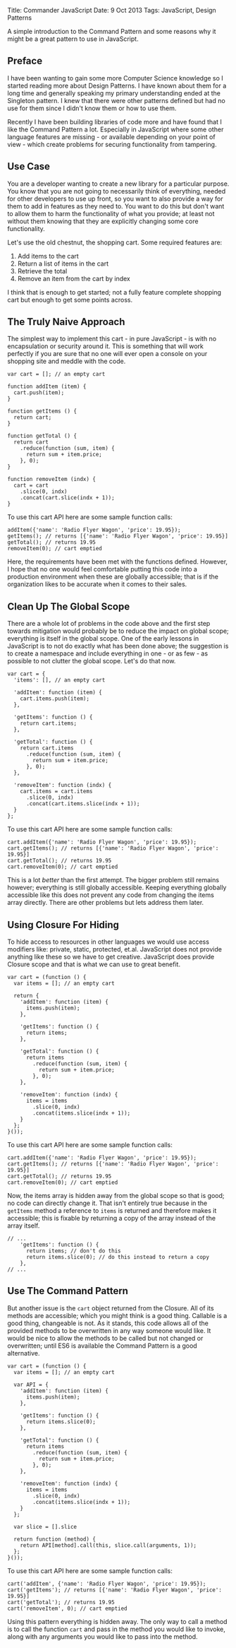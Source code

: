 Title: Commander JavaScript
Date: 9 Oct 2013
Tags: JavaScript, Design Patterns

A simple introduction to the Command Pattern and some reasons why it might be a great pattern to use in JavaScript.

## <a name="Preface">Preface</a>

I have been wanting to gain some more Computer Science knowledge so I started reading more about Design Patterns. I have known about them for a long time and generally speaking my primary understanding ended at the Singleton pattern. I knew that there were other patterns defined but had no use for them since I didn't know them or how to use them.

Recently I have been building libraries of code more and have found that I like the Command Pattern a lot. Especially in JavaScript where some other language features are missing - or available depending on your point of view - which create problems for securing functionality from tampering.

## <a name="Use-Case">Use Case</a>

You are a developer wanting to create a new library for a particular purpose. You know that you are not going to necessarily think of everything, needed for other developers to use up front, so you want to also provide a way for them to add in features as they need to. You want to do this but don't want to allow them to harm the functionality of what you provide; at least not without them knowing that they are explicitly changing some core functionality.

Let's use the old chestnut, the shopping cart. Some required features are:

  1. Add items to the cart
  2. Return a list of items in the cart
  3. Retrieve the total
  4. Remove an item from the cart by index

I think that is enough to get started; not a fully feature complete shopping cart but enough to get some points across.

## <a name="Truly Naive">The Truly Naive Approach</a>

The simplest way to implement this cart - in pure JavaScript - is with no encapsulation or security around it. This is something that will work perfectly if you are sure that no one will ever open a console on your shopping site and meddle with the code.

    var cart = []; // an empty cart

    function addItem (item) {
      cart.push(item);
    }

    function getItems () {
      return cart;
    }

    function getTotal () {
      return cart
        .reduce(function (sum, item) {
          return sum + item.price;
        }, 0);
    }

    function removeItem (indx) {
      cart = cart
        .slice(0, indx)
        .concat(cart.slice(indx + 1));
    }

To use this cart API here are some sample function calls:

    addItem({'name': 'Radio Flyer Wagon', 'price': 19.95});
    getItems(); // returns [{'name': 'Radio Flyer Wagon', 'price': 19.95}]
    getTotal(); // returns 19.95
    removeItem(0); // cart emptied

Here, the requirements have been met with the functions defined. However, I hope that no one would feel comfortable putting this code into a production environment when these are globally accessible; that is if the organization likes to be accurate when it comes to their sales.

## <a name="Clean-Up-Global">Clean Up The Global Scope</a>

There are a whole lot of problems in the code above and the first step towards mitigation would probably be to reduce the impact on global scope; everything is itself in the global scope. One of the early lessons in JavaScript is to not do exactly what has been done above; the suggestion is to create a namespace and include everything in one - or as few - as possible to not clutter the global scope. Let's do that now.

    var cart = {
      'items': [], // an empty cart

      'addItem': function (item) {
        cart.items.push(item);
      },

      'getItems': function () {
        return cart.items;
      },

      'getTotal': function () {
        return cart.items
          .reduce(function (sum, item) {
            return sum + item.price;
          }, 0);
      },

      'removeItem': function (indx) {
        cart.items = cart.items
          .slice(0, indx)
          .concat(cart.items.slice(indx + 1));
      }
    };

To use this cart API here are some sample function calls:

    cart.addItem({'name': 'Radio Flyer Wagon', 'price': 19.95});
    cart.getItems(); // returns [{'name': 'Radio Flyer Wagon', 'price': 19.95}]
    cart.getTotal(); // returns 19.95
    cart.removeItem(0); // cart emptied

This is a lot *better* than the first attempt. The bigger problem still remains however; everything is still globally accessible. Keeping everything globally accessible like this does not prevent any code from changing the items array directly. There are other problems but lets address them later.

## <a name="Closure-For-Hiding">Using Closure For Hiding</a>

To hide access to resources in other languages we would use access modifiers like: private, static, protected, et.al. JavaScript does not provide anything like these so we have to get creative. JavaScript does provide Closure scope and that is what we can use to great benefit.

    var cart = (function () {
      var items = []; // an empty cart

      return {
        'addItem': function (item) {
          items.push(item);
        },

        'getItems': function () {
          return items;
        },

        'getTotal': function () {
          return items
            .reduce(function (sum, item) {
              return sum + item.price;
            }, 0);
        },

        'removeItem': function (indx) {
          items = items
            .slice(0, indx)
            .concat(items.slice(indx + 1));
        }
      };
    }());

To use this cart API here are some sample function calls:

    cart.addItem({'name': 'Radio Flyer Wagon', 'price': 19.95});
    cart.getItems(); // returns [{'name': 'Radio Flyer Wagon', 'price': 19.95}]
    cart.getTotal(); // returns 19.95
    cart.removeItem(0); // cart emptied

Now, the items array is hidden away from the global scope so that is good; no code can directly change it. That isn't entirely true because in the `getItems` method a reference to `items` is returned and therefore makes it accessible; this is fixable by returning a copy of the array instead of the array itself.

    // ...
        'getItems': function () {
          return items; // don't do this
          return items.slice(0); // do this instead to return a copy
        },
    // ...

## <a name="Use-The-Command-Pattern">Use The Command Pattern</a>

But another issue is the `cart` object returned from the Closure. All of its methods are accessible; which you might think is a good thing. Callable is a good thing, changeable is not. As it stands, this code allows all of the provided methods to be overwritten in any way someone would like. It would be nice to allow the methods to be called but not changed or overwritten; until ES6 is available the Command Pattern is a good alternative.

    var cart = (function () {
      var items = []; // an empty cart

      var API = {
        'addItem': function (item) {
          items.push(item);
        },

        'getItems': function () {
          return items.slice(0);
        },

        'getTotal': function () {
          return items
            .reduce(function (sum, item) {
              return sum + item.price;
            }, 0);
        },

        'removeItem': function (indx) {
          items = items
            .slice(0, indx)
            .concat(items.slice(indx + 1));
        }
      };

      var slice = [].slice

      return function (method) {
        return API[method].call(this, slice.call(arguments, 1));
      };
    }());

To use this cart API here are some sample function calls:

    cart('addItem', {'name': 'Radio Flyer Wagon', 'price': 19.95});
    cart('getItems'); // returns [{'name': 'Radio Flyer Wagon', 'price': 19.95}]
    cart('getTotal'); // returns 19.95
    cart('removeItem', 0); // cart emptied

Using this pattern everything is hidden away. The only way to call a method is to call the function `cart` and pass in the method you would like to invoke, along with any arguments you would like to pass into the method.

